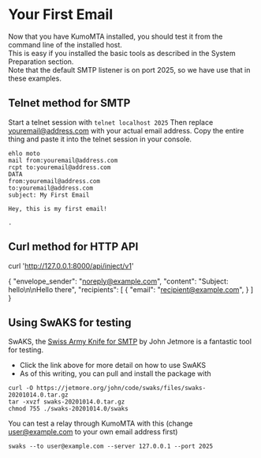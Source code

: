 # Your First Email

Now that you have KumoMTA installed, you should test it from the command line of the installed host.  
This is easy if you installed the basic tools as described in the System Preparation section.  
Note that the default SMTP listener is on port 2025, so we have use that in these examples. 

## Telnet method for SMTP

Start a telnet session with ```telnet localhost 2025```
Then replace youremail@address.com with your actual email address.
Copy the entire thing and paste it into the telnet session in your console.

```
ehlo moto
mail from:youremail@address.com
rcpt to:youremail@address.com
DATA
from:youremail@address.com
to:youremail@address.com
subject: My First Email

Hey, this is my first email!

.
```

## Curl method for HTTP API

curl 'http://127.0.0.1:8000/api/inject/v1'

{
    "envelope_sender": "noreply@example.com",
    "content": "Subject: hello\n\nHello there",
    "recipients": [
        {
            "email": "recipient@example.com",
        }
    ]
}



## Using SwAKS for testing
SwAKS, the [Swiss Army Knife for SMTP](http://www.jetmore.org/john/code/swaks/) by John Jetmore is a fantastic tool for testing.
 - Click the link above for more detail on how to use SwAKS
 - As of this writing, you can pull and install the package with 
 ```
curl -O https://jetmore.org/john/code/swaks/files/swaks-20201014.0.tar.gz
tar -xvzf swaks-20201014.0.tar.gz
chmod 755 ./swaks-20201014.0/swaks
```
You can test a relay through KumoMTA with this (change user@example.com to your own email address first)
```   
swaks --to user@example.com --server 127.0.0.1 --port 2025
```
